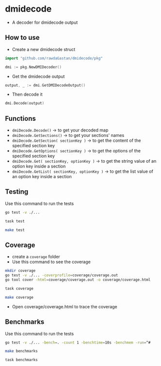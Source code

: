 # dmidecode

- A decoder for dmidecode output

## How to use

- Create a new dmidecode struct

```go
import "github.com/rawdaGastan/dmidecode/pkg"

dmi := pkg.NewDMIDecoder()
```

- Get the dmidecode output

```go
output, _ := dmi.GetDMIDecodeOutput()
```

- Then decode it

```go
dmi.Decode(output)
```

## Functions

- `dmiDecode.Decode()` &rarr; to get your decoded map
- `dmiDecode.GetSections()` &rarr; to get your sections' names
- `dmiDecode.GetSection( sectionKey )` &rarr; to get the content of the specified section key
- `dmiDecode.GetOptions( sectionKey )` &rarr; to get the options of the specified section key
- `dmiDecode.Get( sectionKey, optionKey )` &rarr; to get the string value of an option key inside a section
- `dmiDecode.GetList( sectionKey, optionKey )` &rarr; to get the list value of an option key inside a section

## Testing

Use this command to run the tests

```bash
go test -v ./...
```

```bash
task test
```

```bash
make test
```

## Coverage

- create a `coverage` folder
- Use this command to see the coverage

```bash
mkdir coverage
go test -v ./... -coverprofile=coverage/coverage.out
go tool cover -html=coverage/coverage.out -o coverage/coverage.html
```

```bash
task coverage
```

```bash
make coverage
```

- Open coverage/coverage.html to trace the coverage

## Benchmarks

Use this command to run the tests

```bash
go test -v ./... -bench=. -count 1 -benchtime=10s -benchmem -run=^#
```

```bash
make benchmarks
```

```bash
task benchmarks
```

